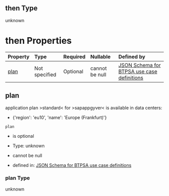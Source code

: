 ## then Type

unknown

# then Properties

| Property      | Type          | Required | Nullable       | Defined by                                                                                                                                                                                                                                      |
| :------------ | :------------ | :------- | :------------- | :---------------------------------------------------------------------------------------------------------------------------------------------------------------------------------------------------------------------------------------------- |
| [plan](#plan) | Not specified | Optional | cannot be null | [JSON Schema for BTPSA use case definitions](btpsa-usecase-properties-services-items-allof-2-then-allof-46-then-allof-0-then-properties-plan.md "undefined#/properties/services/items/allOf/2/then/allOf/46/then/allOf/0/then/properties/plan") |

## plan

application plan >standard< for >sapappgyver< is available in data centers:

*   {'region': 'eu10', 'name': 'Europe (Frankfurt)'}

`plan`

*   is optional

*   Type: unknown

*   cannot be null

*   defined in: [JSON Schema for BTPSA use case definitions](btpsa-usecase-properties-services-items-allof-2-then-allof-46-then-allof-0-then-properties-plan.md "undefined#/properties/services/items/allOf/2/then/allOf/46/then/allOf/0/then/properties/plan")

### plan Type

unknown
